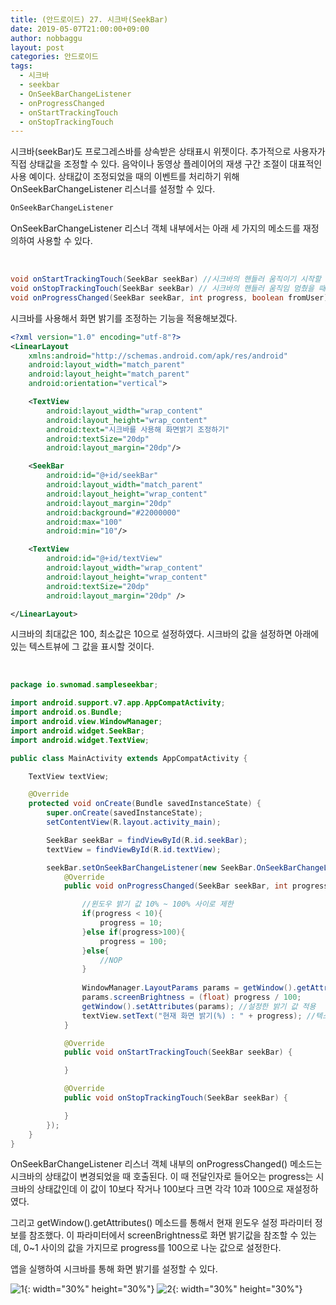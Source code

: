 ```yaml
---
title: (안드로이드) 27. 시크바(SeekBar)
date: 2019-05-07T21:00:00+09:00
author: nobbaggu
layout: post
categories: 안드로이드
tags:
  - 시크바
  - seekbar
  - OnSeekBarChangeListener
  - onProgressChanged
  - onStartTrackingTouch
  - onStopTrackingTouch
---
```


시크바(seekBar)도 프로그레스바를 상속받은 상태표시 위젯이다. 추가적으로 사용자가 직접 상태값을 조정할 수 있다. 음악이나 동영상 플레이어의 재생 구간 조절이 대표적인 사용 예이다. 상태값이 조정되었을 때의 이벤트를 처리하기 위해 OnSeekBarChangeListener 리스너를 설정할 수 있다.

~~~ java
OnSeekBarChangeListener
~~~

OnSeekBarChangeListener 리스너 객체 내부에서는 아래 세 가지의 메소드를 재정의하여 사용할 수 있다.

&nbsp;
~~~ java
void onStartTrackingTouch(SeekBar seekBar) //시크바의 핸들러 움직이기 시작할 때
void onStopTrackingTouch(SeekBar seekBar) // 시크바의 핸들러 움직임 멈췄을 때
void onProgressChanged(SeekBar seekBar, int progress, boolean fromUser) //시크바의 값이 바뀌었을 때
~~~

시크바를 사용해서 화면 밝기를 조정하는 기능을 적용해보겠다.

~~~ xml
<?xml version="1.0" encoding="utf-8"?>
<LinearLayout
    xmlns:android="http://schemas.android.com/apk/res/android"
    android:layout_width="match_parent"
    android:layout_height="match_parent"
    android:orientation="vertical">

    <TextView
        android:layout_width="wrap_content"
        android:layout_height="wrap_content"
        android:text="시크바를 사용해 화면밝기 조정하기"
        android:textSize="20dp"
        android:layout_margin="20dp"/>

    <SeekBar
        android:id="@+id/seekBar"
        android:layout_width="match_parent"
        android:layout_height="wrap_content"
        android:layout_margin="20dp"
        android:background="#22000000"
        android:max="100"
        android:min="10"/>

    <TextView
        android:id="@+id/textView"
        android:layout_width="wrap_content"
        android:layout_height="wrap_content"
        android:textSize="20dp"
        android:layout_margin="20dp" />

</LinearLayout>
~~~

시크바의 최대값은 100, 최소값은 10으로 설정하였다. 시크바의 값을 설정하면 아래에 있는 텍스트뷰에 그 값을 표시할 것이다.

&nbsp;
~~~ java
package io.swnomad.sampleseekbar;

import android.support.v7.app.AppCompatActivity;
import android.os.Bundle;
import android.view.WindowManager;
import android.widget.SeekBar;
import android.widget.TextView;

public class MainActivity extends AppCompatActivity {

    TextView textView;

    @Override
    protected void onCreate(Bundle savedInstanceState) {
        super.onCreate(savedInstanceState);
        setContentView(R.layout.activity_main);

        SeekBar seekBar = findViewById(R.id.seekBar);
        textView = findViewById(R.id.textView);

        seekBar.setOnSeekBarChangeListener(new SeekBar.OnSeekBarChangeListener() {
            @Override
            public void onProgressChanged(SeekBar seekBar, int progress, boolean fromUser) {

                //윈도우 밝기 값 10% ~ 100% 사이로 제한
                if(progress < 10){
                    progress = 10;
                }else if(progress>100){
                    progress = 100;
                }else{
                    //NOP
                }
				
				WindowManager.LayoutParams params = getWindow().getAttributes(); //윈도우 관련정보 참조
                params.screenBrightness = (float) progress / 100;
                getWindow().setAttributes(params); //설정한 밝기 값 적용
                textView.setText("현재 화면 밝기(%) : " + progress); //텍스트뷰에 현재 밝기 %단위로 설정
            }

            @Override
            public void onStartTrackingTouch(SeekBar seekBar) {

            }

            @Override
            public void onStopTrackingTouch(SeekBar seekBar) {

            }
        });
    }
}
~~~

OnSeekBarChangeListener 리스너 객체 내부의 onProgressChanged() 메소드는 시크바의 상태값이 변경되었을 때 호출된다. 이 때 전달인자로 들어오는 progress는 시크바의 상태값인데 이 값이 10보다 작거나 100보다 크면 각각 10과 100으로 재설정하였다.

그리고 getWindow().getAttributes() 메소드를 통해서 현재 윈도우 설정 파라미터 정보를 참조했다. 이 파라미터에서 screenBrightness로 화면 밝기값을 참조할 수 있는데, 0~1 사이의 값을 가지므로 progress를 100으로 나눈 값으로 설정한다.

앱을 실행하여 시크바를 통해 화면 밝기를 설정할 수 있다.

![1](https://nobbaggu.github.io/images/android/27/1.jpg){: width="30%" height="30%"}
![2](https://nobbaggu.github.io/images/android/27/2.jpg){: width="30%" height="30%"}
